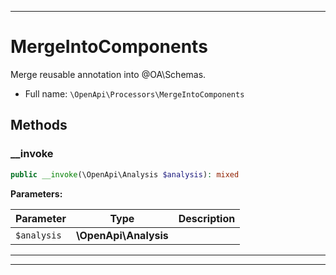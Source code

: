 ***

# MergeIntoComponents

Merge reusable annotation into @OA\Schemas.

* Full name: `\OpenApi\Processors\MergeIntoComponents`

## Methods

### __invoke

```php
public __invoke(\OpenApi\Analysis $analysis): mixed
```

**Parameters:**

| Parameter | Type | Description |
|-----------|------|-------------|
| `$analysis` | **\OpenApi\Analysis** |  |

***


***

